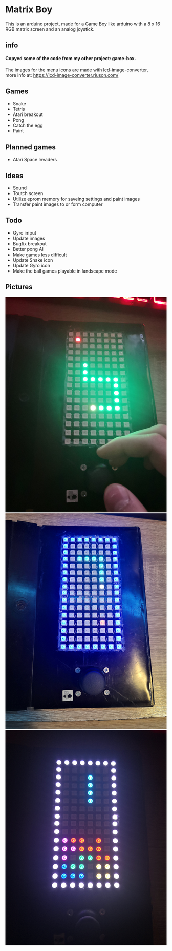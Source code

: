 # Matrix Boy
This is an arduino project, made for a Game Boy like arduino with a 8 x 16 RGB matrix screen and an analog joystick.
## info
#### Copyed some of the code from my other project: game-box.<br>
The images for the menu icons are made with lcd-image-converter,<br>
more info at: https://lcd-image-converter.riuson.com/
## Games
 - Snake
 - Tetris
 - Atari breakout
 - Pong
 - Catch the egg
 - Paint
## Planned games
 - Atari Space Invaders
## Ideas
 - Sound
 - Toutch screen
 - Utilize eprom memory for saveing settings and paint images
 - Transfer paint images to or form computer
## Todo
 - Gyro imput
 - Update images
 - Bugfix breakout
 - Better pong AI
 - Make games less difficult
 - Update Snake icon
 - Update Gyro icon
 - Make the ball games playable in landscape mode
## Pictures
<img src="https://raw.githubusercontent.com/Marcell-Puskas/matrix-boy/master/pictures/game_snake.jpg">
<img src="https://raw.githubusercontent.com/Marcell-Puskas/matrix-boy/master/pictures/menu_snake.jpg">
<img src="https://raw.githubusercontent.com/Marcell-Puskas/matrix-boy/master/pictures/menu_tetris.jpg">
